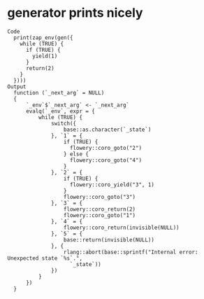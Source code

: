 # generator prints nicely

    Code
      print(zap_env(gen({
        while (TRUE) {
          if (TRUE) {
            yield(1)
          }
          return(2)
        }
      })))
    Output
      function (`_next_arg` = NULL) 
      {
          `_env`$`_next_arg` <- `_next_arg`
          evalq(`_env`, expr = {
              while (TRUE) {
                  switch({
                      base::as.character(`_state`)
                  }, `1` = {
                      if (TRUE) {
                        flowery::coro_goto("2")
                      } else {
                        flowery::coro_goto("4")
                      }
                  }, `2` = {
                      if (TRUE) {
                        flowery::coro_yield("3", 1)
                      }
                      flowery::coro_goto("3")
                  }, `3` = {
                      flowery::coro_return(2)
                      flowery::coro_goto("1")
                  }, `4` = {
                      flowery::coro_return(invisible(NULL))
                  }, `5` = {
                      base::return(invisible(NULL))
                  }, {
                      rlang::abort(base::sprintf("Internal error: Unexpected state `%s`.", 
                        `_state`))
                  })
              }
          })
      }

